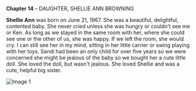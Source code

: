 **Chapter 14** – DAUGHTER, SHELLIE ANN BROWNING

**Shellie Ann** was born on June 21, 1967.  She was a beautiful, delightful, contented baby.  She never cried unless she was hungry or couldn't see me or Ken.  As long as we stayed in the same room with her, where she could see one or the other of us, she was happy.  If we left the room, she would cry. I can still see her in my mind, sitting in her little carrier or swing playing with her toys.  Sandi had been an only child for over five years so we were concerned she might be jealous of the baby so we bought her a cute little doll.  She loved the doll, but wasn't jealous.  She loved Shellie and was a cute, helpful big sister.


![Image 1](https://davidbrowning.github.io/history/Maes_life_history/mdout/images/Chapter_14_-_Second_child,_Shellie_Ann_Browning_img1.jpeg)